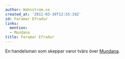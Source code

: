 ```yaml
---
author: Wahnstrom.se
created_at: '2011-03-30T12:55:19Z'
id: Faramar Efradur
links:
  mention:
  - Mundana
title: Faramar Efradur
---
```


En handelsman som skeppar varor tvärs över [Mundana].

  [Mundana]: Mundana